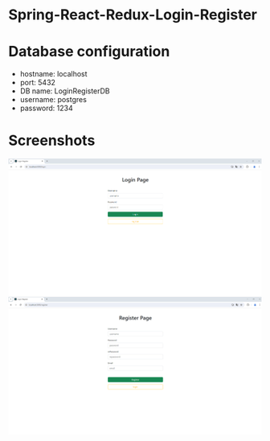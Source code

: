 # Spring-React-Redux-Login-Register

# Database configuration

* hostname: localhost
* port: 5432
* DB name: LoginRegisterDB
* username: postgres
* password: 1234


# Screenshots

<img src="ScreenShots/Login_Page.png" alt="alt text" width="1440">

<img src="ScreenShots/Register_Page.png" alt="alt text" width="1440">
